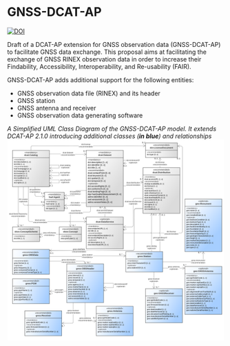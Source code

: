 # GNSS-DCAT-AP

[![DOI](https://zenodo.org/badge/DOI/10.5281/zenodo.7777569.svg)](https://doi.org/10.5281/zenodo.7777569)

Draft of a DCAT-AP extension for GNSS observation data (GNSS-DCAT-AP) to facilitate GNSS data exchange. This proposal aims at facilitating the exchange of GNSS RINEX observation data in order to increase their Findability, Accessibility, Interoperability, and Re-usability (FAIR).

GNSS-DCAT-AP adds additional support for the following entities:
* GNSS observation data file (RINEX) and its header
* GNSS station
* GNSS antenna and receiver
* GNSS observation data generating software

 *A Simplified UML Class Diagram of the GNSS-DCAT-AP model. It extends DCAT-AP 2.1.0 introducing additional classes (**in blue**) and relationships*
 ![Simplified GNSS-DCAT-AP class diagram](Draft/gnss-dcat-ap_v0.3.png)
